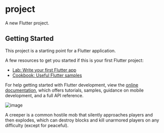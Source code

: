# project

A new Flutter project.

## Getting Started

This project is a starting point for a Flutter application.

A few resources to get you started if this is your first Flutter project:

- [Lab: Write your first Flutter app](https://docs.flutter.dev/get-started/codelab)
- [Cookbook: Useful Flutter samples](https://docs.flutter.dev/cookbook)

For help getting started with Flutter development, view the
[online documentation](https://docs.flutter.dev/), which offers tutorials,
samples, guidance on mobile development, and a full API reference.



![image](https://github.com/ManievaDiana/flutter__minecraft/assets/166127964/4885a138-fc7b-4493-9ed2-84dca3f0ac80)


A creeper is a common hostile mob that silently approaches players and then explodes, which can destroy blocks and kill unarmored players on any difficulty (except for peaceful).
